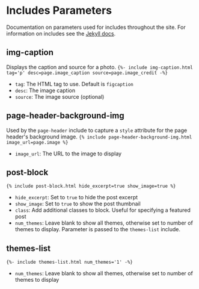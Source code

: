 # Includes Parameters
Documentation on parameters used for includes throughout the site. For information on includes see the [Jekyll docs](https://jekyllrb.com/docs/includes/).

## img-caption
Displays the caption and source for a photo.
`{%- include img-caption.html tag='p' desc=page.image_caption source=page.image_credit -%}`

- `tag`: The HTML tag to use. Default is `figcaption`
- `desc`: The image caption
- `source`: The image source (optional)

## page-header-background-img
Used by the `page-header` include to capture a `style` attribute for the page header's background image.
`{% include page-header-background-img.html image_url=page.image %}`

- `image_url`: The URL to the image to display

## post-block
`{% include post-block.html hide_excerpt=true show_image=true %}`

- `hide_excerpt`: Set to `true` to hide the post excerpt
- `show_image`: Set to `true` to show the post thumbnail
- `class`: Add additional classes to block. Useful for specifying a featured post
- `num_themes`: Leave blank to show all themes, otherwise set to number of themes to display. Parameter is passed to the `themes-list` include.


## themes-list
`{%- include themes-list.html num_themes='1' -%}`
- `num_themes`: Leave blank to show all themes, otherwise set to number of themes to display
